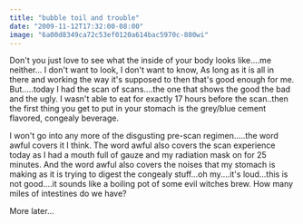 ```yaml
---
title: "bubble toil and trouble"
date: "2009-11-12T17:32:00-08:00"
image: "6a00d8349ca72c53ef0120a614bac5970c-800wi"
---
```


Don't you just love to see what the inside of your body looks like....me neither... I don't want to look, I don't want to know, As long as it is all in there and working the way it's supposed to then that's good enough for me.  But.....today I had the scan of scans....the one that shows the good the bad and the ugly. I wasn't able to eat for exactly 17 hours before the scan..then the first thing you get to put in your stomach is the grey/blue cement flavored, congealy beverage. 

I won't go into any more of the disgusting pre-scan regimen.....the word awful covers it I think. The word awful also covers the scan experience today as I had a mouth full of gauze and my radiation mask on for 25 minutes. And the word awful also covers the noises that my stomach is making as it is trying to digest the congealy stuff...oh my....it's loud...this is not good....it sounds like a boiling pot of some evil witches brew. How many miles of intestines do we have? 

More later...
